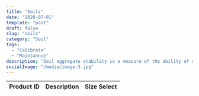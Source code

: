 ```yaml
---
title: "Soils"
date: "2020-07-01"
template: "post"
draft: false
slug: "soils"
category: "Soil"
tags:
  - "Calibrate"
  - "Maintannce"
description: "Soil aggregate stability is a measure of the ability of soil aggregates to resist degradation when exposed to external forces."
socialImage: "/media/image-3.jpg"
---
```



|    Product ID     |      Description   |   Size Select   |
|:-----------------:|:------------------:|:---------------:|

